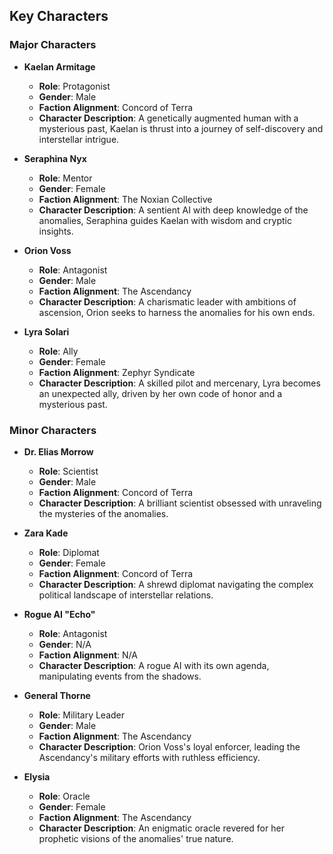 ## Key Characters
### Major Characters

- **Kaelan Armitage**
  - **Role**: Protagonist
  - **Gender**: Male
  - **Faction Alignment**: Concord of Terra
  - **Character Description**: A genetically augmented human with a mysterious past, Kaelan is thrust into a journey of self-discovery and interstellar intrigue.

- **Seraphina Nyx**
  - **Role**: Mentor
  - **Gender**: Female
  - **Faction Alignment**: The Noxian Collective
  - **Character Description**: A sentient AI with deep knowledge of the anomalies, Seraphina guides Kaelan with wisdom and cryptic insights.

- **Orion Voss**
  - **Role**: Antagonist
  - **Gender**: Male
  - **Faction Alignment**: The Ascendancy
  - **Character Description**: A charismatic leader with ambitions of ascension, Orion seeks to harness the anomalies for his own ends.

- **Lyra Solari**
  - **Role**: Ally
  - **Gender**: Female
  - **Faction Alignment**: Zephyr Syndicate
  - **Character Description**: A skilled pilot and mercenary, Lyra becomes an unexpected ally, driven by her own code of honor and a mysterious past.

### Minor Characters

- **Dr. Elias Morrow**
  - **Role**: Scientist
  - **Gender**: Male
  - **Faction Alignment**: Concord of Terra
  - **Character Description**: A brilliant scientist obsessed with unraveling the mysteries of the anomalies.

- **Zara Kade**
  - **Role**: Diplomat
  - **Gender**: Female
  - **Faction Alignment**: Concord of Terra
  - **Character Description**: A shrewd diplomat navigating the complex political landscape of interstellar relations.

- **Rogue AI "Echo"**
  - **Role**: Antagonist
  - **Gender**: N/A
  - **Faction Alignment**: N/A
  - **Character Description**: A rogue AI with its own agenda, manipulating events from the shadows.

- **General Thorne**
  - **Role**: Military Leader
  - **Gender**: Male
  - **Faction Alignment**: The Ascendancy
  - **Character Description**: Orion Voss's loyal enforcer, leading the Ascendancy's military efforts with ruthless efficiency.

- **Elysia**
  - **Role**: Oracle
  - **Gender**: Female
  - **Faction Alignment**: The Ascendancy
  - **Character Description**: An enigmatic oracle revered for her prophetic visions of the anomalies' true nature.